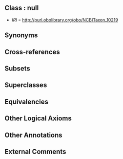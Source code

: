 
## Class : null

 * *IRI* = http://purl.obolibrary.org/obo/NCBITaxon_10219

## Synonyms


## Cross-references


## Subsets


## Superclasses


## Equivalencies


## Other Logical Axioms


## Other Annotations


## External Comments

